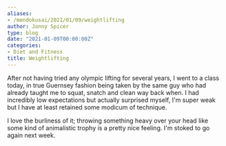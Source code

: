 ```yaml
---
aliases:
- /mendokusai/2021/01/09/weightlifting
author: Jonny Spicer
type: blog
date: "2021-01-09T00:00:00Z"
categories:
- Diet and Fitness
title: Weightlifting
---
```

After not having tried any olympic lifting for several years, I went to a class today, in true Guernsey fashion being taken by the same guy who had already taught me to squat, snatch
and clean way back when. I had incredibly low expectations but actually surprised myself, I'm super weak but I have at least retained some modicum of technique.

I love the burliness of it; throwing something heavy over your head like some kind of animalistic trophy is a pretty nice feeling. I'm stoked to go again next week.
